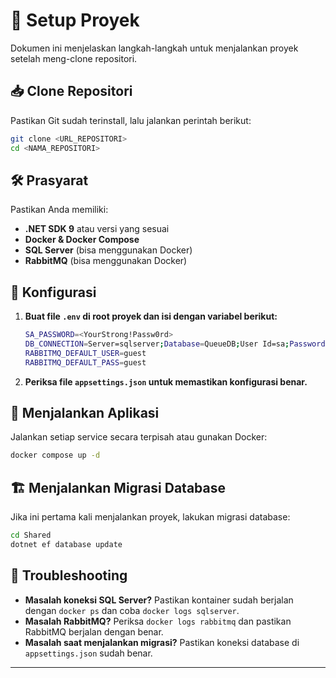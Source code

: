 # 🚀 Setup Proyek

Dokumen ini menjelaskan langkah-langkah untuk menjalankan proyek setelah meng-clone repositori.

## 📥 Clone Repositori
Pastikan Git sudah terinstall, lalu jalankan perintah berikut:
```sh
git clone <URL_REPOSITORI>
cd <NAMA_REPOSITORI>
```

## 🛠️ Prasyarat
Pastikan Anda memiliki:
- **.NET SDK 9** atau versi yang sesuai
- **Docker & Docker Compose**
- **SQL Server** (bisa menggunakan Docker)
- **RabbitMQ** (bisa menggunakan Docker)

## 📂 Konfigurasi
1. **Buat file `.env` di root proyek dan isi dengan variabel berikut:**
   ```sh
   SA_PASSWORD=<YourStrong!Passw0rd>
   DB_CONNECTION=Server=sqlserver;Database=QueueDB;User Id=sa;Password=<YourStrong!Passw0rd>;TrustServerCertificate=Yes
   RABBITMQ_DEFAULT_USER=guest
   RABBITMQ_DEFAULT_PASS=guest
   ```
2. **Periksa file `appsettings.json` untuk memastikan konfigurasi benar.**

## 🐳 Menjalankan Aplikasi
Jalankan setiap service secara terpisah atau gunakan Docker:
```sh
docker compose up -d
```

## 🏗️ Menjalankan Migrasi Database
Jika ini pertama kali menjalankan proyek, lakukan migrasi database:
```sh
cd Shared
dotnet ef database update
```

## 🔧 Troubleshooting
- **Masalah koneksi SQL Server?** Pastikan kontainer sudah berjalan dengan `docker ps` dan coba `docker logs sqlserver`.
- **Masalah RabbitMQ?** Periksa `docker logs rabbitmq` dan pastikan RabbitMQ berjalan dengan benar.
- **Masalah saat menjalankan migrasi?** Pastikan koneksi database di `appsettings.json` sudah benar.

---


